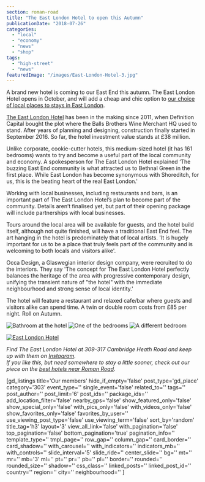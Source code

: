 ```yaml
---
section: roman-road
title: "The East London Hotel to open this Autumn"
publicationDate: "2018-07-26"
categories: 
  - "local"
  - "economy"
  - "news"
  - "shop"
tags: 
  - "high-street"
  - "news"
featuredImage: "/images/East-London-Hotel-3.jpg"
---
```


A brand new hotel is coming to our East End this autumn. The East London Hotel opens in October, and will add a cheap and chic option to [our choice of local places to stays in East London](https://romanroadlondon.com/best-places-to-stay/).

[The East London Hotel](https://www.theeastlondonhotel.com/) has been in the making since 2011, when Definition Capital bought the plot where the Balls Brothers Wine Merchant HQ used to stand. After years of planning and designing, construction finally started in September 2016. So far, the hotel investment value stands at £38 million.

Unlike corporate, cookie-cutter hotels, this medium-sized hotel (it has 161 bedrooms) wants to try and become a useful part of the local community and economy. A spokesperson for The East London Hotel explained ‘The buzzing East End community is what attracted us to Bethnal Green in the first place. While East London has become synonymous with Shoreditch, for us, this is the beating heart of the real East London.'

Working with local businesses, including restaurants and bars, is an important part of The East London Hotel’s plan to become part of the community. Details aren’t finalised yet, but part of their opening package will include partnerships with local businesses.

Tours around the local area will be available for guests, and the hotel build itself, although not quite finished, will have a traditional East End feel. The art hanging in the hotel is predominately that of local artists. 'It is hugely important for us to be a place that truly feels part of the community and is welcoming to both locals and visitors alike'.

Occa Design, a Glaswegian interior design company, were recruited to do the interiors. They say 'The concept for The East London Hotel perfectly balances the heritage of the area with progressive contemporary design, unifying the transient nature of "the hotel" with the immediate neighbourhood and strong sense of local identity.'

The hotel will feature a restaurant and relaxed cafe/bar where guests and visitors alike can spend time. A twin or double room costs from £85 per night. Roll on Autumn.

![Bathroom at the hotel](/images/East-London-Hotel-4-1024x683.jpg) ![One of the bedrooms](/images/East-London-Hotel-2-1024x683.jpg) ![A different bedroom](/images/East-London-Hotel-5-1024x608.jpg)

[![East London Hotel](/images/East-London-Hotel-1-1024x683.jpg)](https://romanroadlondon.com/wp-content/uploads/2018/07/East-London-Hotel-1.jpg)

_Find The East London Hotel at 309-317 Cambridge Heath Road and keep up with them on [Instagram](https://www.instagram.com/eastlondonhotel/)._  
_If you like this, but need somewhere to stay a little sooner, check out our piece on the [best hotels near Roman Road](https://romanroadlondon.com/best-places-to-stay/)._ 

\[gd\_listings title='Our members' hide\_if\_empty='false' post\_type='gd\_place' category='303' event\_type='' single\_event='false' related\_to='' tags='' post\_author='' post\_limit='6' post\_ids='' package\_ids='' add\_location\_filter='false' nearby\_gps='false' show\_featured\_only='false' show\_special\_only='false' with\_pics\_only='false' with\_videos\_only='false' show\_favorites\_only='false' favorites\_by\_user='' use\_viewing\_post\_type='false' use\_viewing\_term='false' sort\_by='random' title\_tag='h3' layout='3' view\_all\_link='false' with\_pagination='false' top\_pagination='false' bottom\_pagination='true' pagination\_info='' template\_type='' tmpl\_page='' row\_gap='' column\_gap='' card\_border='' card\_shadow='' with\_carousel='' with\_indicators='' indicators\_mb='' with\_controls='' slide\_interval='5' slide\_ride='' center\_slide='' bg='' mt='' mr='' mb='3' ml='' pt='' pr='' pb='' pl='' border='' rounded='' rounded\_size='' shadow='' css\_class='' linked\_posts='' linked\_post\_id='' country='' region='' city='' neighbourhood='' \]
